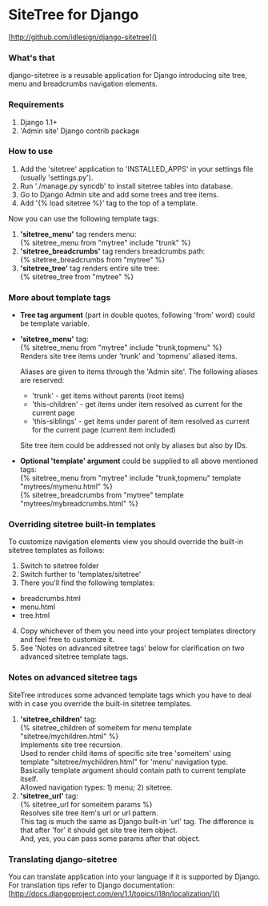 SiteTree for Django
=======================================
[http://github.com/idlesign/django-sitetree]()

### What's that ###

django-sitetree is a reusable application for Django introducing site tree, menu and breadcrumbs navigation elements.


### Requirements ###

1.  Django 1.1+
2. 'Admin site' Django contrib package


### How to use ###

1. Add the 'sitetree' application to 'INSTALLED_APPS' in your settings file (usually 'settings.py').
2. Run './manage.py syncdb' to install sitetree tables into database.
3. Go to Django Admin site and add some trees and tree items.
4. Add '{% load sitetree %}' tag to the top of a template.

  Now you can use the following template tags:

  1. **'sitetree\_menu'** tag renders menu:  
  {% sitetree\_menu from "mytree" include "trunk" %}
  2. **'sitetree\_breadcrumbs'** tag renders breadcrumbs path:  
  {% sitetree\_breadcrumbs from "mytree" %}
  3. **'sitetree\_tree'** tag renders entire site tree:  
  {% sitetree\_tree from "mytree" %}


### More about template tags ###

+ **Tree tag argument** (part in double quotes, following 'from' word) could be template variable.

+ **'sitetree\_menu'** tag:  
{% sitetree\_menu from "mytree" include "trunk,topmenu" %}  
Renders site tree items under 'trunk' and 'topmenu' aliased items.

  Aliases are given to items through the 'Admin site'. The following aliases are reserved:  
  + 'trunk' - get items without parents (root items)
  + 'this-children' - get items under item resolved as current for the current page
  + 'this-siblings' - get items under parent of item resolved as current for the current page (current item included)

  Site tree item could be addressed not only by aliases but also by IDs.

+ **Optional 'template' argument** could be supplied to all above mentioned tags:  
{% sitetree\_menu from "mytree" include "trunk,topmenu" template "mytrees/mymenu.html" %}  
{% sitetree\_breadcrumbs from "mytree" template "mytrees/mybreadcrumbs.html" %}


### Overriding sitetree built-in templates ###

To customize navigation elements view you should override the built-in sitetree templates as follows:

1. Switch to sitetree folder
2. Switch further to 'templates/sitetree'
3. There you'll find the following templates:  
  + breadcrumbs.html
  + menu.html
  + tree.html
4. Copy whichever of them you need into your project templates directory and feel free to customize it.
5. See 'Notes on advanced sitetree tags' below for clarification on two advanced sitetree template tags.


### Notes on advanced sitetree tags ###

SiteTree introduces some advanced template tags which you have to deal with in case you override the built-in sitetree templates.

1. **'sitetree\_children'** tag:  
{% sitetree\_children of someitem for menu template "sitetree/mychildren.html" %}  
Implements site tree recursion.  
Used to render child items of specific site tree 'someitem' using template "sitetree/mychildren.html" for 'menu' navigation type.  
Basically template argument should contain path to current template itself.  
Allowed navigation types: 1) menu; 2) sitetree.
2. **'sitetree\_url'** tag:  
{% sitetree\_url for someitem params %}  
Resolves site tree item's url or url pattern.  
This tag is much the same as Django built-in 'url' tag. The difference is that after 'for' it should get site tree item object.  
And, yes, you can pass some params after that object.


### Translating django-sitetree ###

You can translate application into your language if it is supported by Django.  
For translation tips refer to Django documentation: [http://docs.djangoproject.com/en/1.1/topics/i18n/localization/]()
